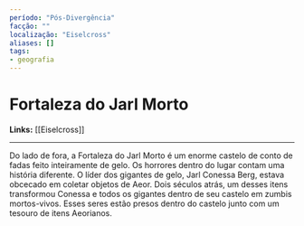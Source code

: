 ```yaml
---
período: "Pós-Divergência"
facção: ""
localização: "Eiselcross"
aliases: []
tags:
- geografia
---
```


# **Fortaleza do Jarl Morto**

**Links:** [[Eiselcross]]

---
Do lado de fora, a Fortaleza do Jarl Morto é um enorme castelo de conto de fadas feito inteiramente de gelo. Os horrores dentro do lugar contam uma história diferente. O líder dos gigantes de gelo, Jarl Conessa Berg, estava obcecado em coletar objetos de Aeor. Dois séculos atrás, um desses itens transformou Conessa e todos os gigantes dentro de seu castelo em zumbis mortos-vivos. Esses seres estão presos dentro do castelo junto com um tesouro de itens Aeorianos.